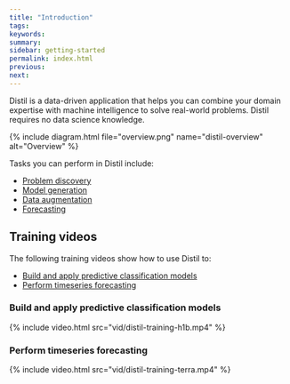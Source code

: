 ```yaml
---
title: "Introduction"
tags:
keywords:
summary:
sidebar: getting-started
permalink: index.html
previous:
next:
---
```


Distil is a data-driven application that helps you can combine your domain expertise with machine intelligence to solve real-world problems. Distil requires no data science knowledge.

{% include diagram.html file="overview.png" name="distil-overview" alt="Overview" %}

Tasks you can perform in Distil include:

- [Problem discovery](problem-discovery-overview.html)
- [Model generation](model-generation-overview.html)
- [Data augmentation](workflow-overview.html)
- [Forecasting](forecasting-overview.html)

## Training videos ##

The following training videos show how to use Distil to: 

- [Build and apply predictive classification models](#build-and-apply-predictive-classification-models)
- [Perform timeseries forecasting](#perform-timeseries-forecasting)

### Build and apply predictive classification models ###

{% include video.html src="vid/distil-training-h1b.mp4" %}

### Perform timeseries forecasting ####

{% include video.html src="vid/distil-training-terra.mp4" %}